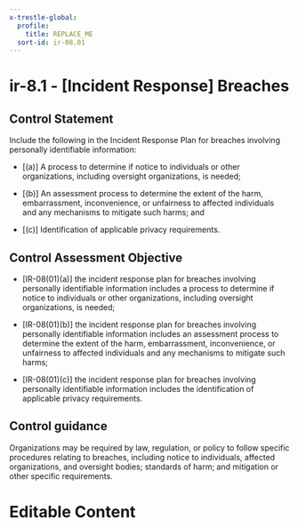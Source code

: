 ```yaml
---
x-trestle-global:
  profile:
    title: REPLACE_ME
  sort-id: ir-08.01
---
```


# ir-8.1 - \[Incident Response\] Breaches

## Control Statement

Include the following in the Incident Response Plan for breaches involving personally identifiable information:

- \[(a)\] A process to determine if notice to individuals or other organizations, including oversight organizations, is needed;

- \[(b)\] An assessment process to determine the extent of the harm, embarrassment, inconvenience, or unfairness to affected individuals and any mechanisms to mitigate such harms; and

- \[(c)\] Identification of applicable privacy requirements.

## Control Assessment Objective

- \[IR-08(01)(a)\] the incident response plan for breaches involving personally identifiable information includes a process to determine if notice to individuals or other organizations, including oversight organizations, is needed;

- \[IR-08(01)(b)\] the incident response plan for breaches involving personally identifiable information includes an assessment process to determine the extent of the harm, embarrassment, inconvenience, or unfairness to affected individuals and any mechanisms to mitigate such harms;

- \[IR-08(01)(c)\] the incident response plan for breaches involving personally identifiable information includes the identification of applicable privacy requirements.

## Control guidance

Organizations may be required by law, regulation, or policy to follow specific procedures relating to breaches, including notice to individuals, affected organizations, and oversight bodies; standards of harm; and mitigation or other specific requirements.

# Editable Content

<!-- Make additions and edits below -->
<!-- The above represents the contents of the control as received by the profile, prior to additions. -->
<!-- If the profile makes additions to the control, they will appear below. -->
<!-- The above markdown may not be edited but you may edit the content below, and/or introduce new additions to be made by the profile. -->
<!-- If there is a yaml header at the top, parameter values may be edited. Use --set-parameters to incorporate the changes during assembly. -->
<!-- The content here will then replace what is in the profile for this control, after running profile-assemble. -->
<!-- The current profile has no added parts for this control, but you may add new ones here. -->
<!-- Each addition must have a heading either of the form ## Control my_addition_name -->
<!-- or ## Part a. (where the a. refers to one of the control statement labels.) -->
<!-- "## Control" parts are new parts added after the statement part. -->
<!-- "## Part" parts are new parts added into the top-level statement part with that label. -->
<!-- Subparts may be added with nested hash levels of the form ### My Subpart Name -->
<!-- underneath the parent ## Control or ## Part being added -->
<!-- See https://ibm.github.io/compliance-trestle/tutorials/ssp_profile_catalog_authoring/ssp_profile_catalog_authoring for guidance. -->
